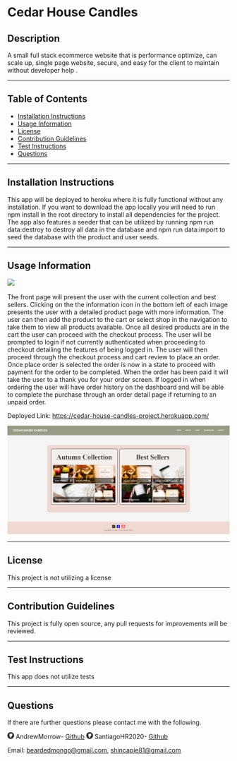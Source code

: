 # Cedar House Candles

## Description

A small full stack ecommerce website that is performance optimize, can scale up, single page website, secure, and easy for the client to maintain without developer help .

---

## Table of Contents

-   [Installation Instructions](#installation-instructions)
-   [Usage Information](#usage-information)
-   [License](#license)
-   [Contribution Guidelines](#contribution-guidelines)
-   [Test Instructions](#test-instructions)
-   [Questions](#questions)

---

## Installation Instructions

This app will be deployed to heroku where it is fully functional without any installation. If you want to download the app locally you will need to run npm install in the root directory to install all dependencies for the project. The app also features a seeder that can be utilized by running npm run data:destroy to destroy all data in the database and npm run data:import to seed the database with the product and user seeds.

---

## Usage Information

<img src = "https://img.shields.io/badge/license-None-blue">

The front page will present the user with the current collection and best sellers. Clicking on the the information icon in the bottom left of each image presents the user with a detailed product page with more information. The user can then add the product to the cart or select shop in the navigation to take them to view all products available. Once all desired products are in the cart the user can proceed with the checkout process. The user will be prompted to login if not currently authenticated when proceeding to checkout detailing the features of being logged in. The user will then proceed through the checkout process and cart review to place an order. Once place order is selected the order is now in a state to proceed with payment for the order to be completed. When the order has been paid it will take the user to a thank you for your order screen. If logged in when ordering the user will have order history on the dashboard and will be able to complete the purchase through an order detail page if returning to an unpaid order.

Deployed Link: https://cedar-house-candles-project.herokuapp.com/

<img src="data/images/cedarHouseCandlesSSHome.png">

---

## License

This project is not utilizing a license

---

## Contribution Guidelines

This project is fully open source, any pull requests for improvements will be reviewed.

---

## Test Instructions

This app does not utilize tests

---

## Questions

If there are further questions please contact me with the following.

<img src = "data/images/githubLogoCrop.png" alt= 'Github Logo' width="15px" height="15px"> AndrewMorrow- <a href="https://github.com/AndrewMorrow" target= "_blank">Github</a>
<img src = "data/images/githubLogoCrop.png" alt= 'Github Logo' width="15px" height="15px"> SantiagoHR2020- <a href="https://github.com/SantiagoHR2020" target= "_blank">Github</a>

Email: beardedmongo@gmail.com, shincapie81@gmail.com
